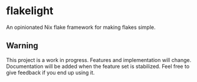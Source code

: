 # flakelight

An opinionated Nix flake framework for making flakes simple.

## Warning

This project is a work in progress. Features and implementation will change.
Documentation will be added when the feature set is stabilized. Feel free to
give feedback if you end up using it.
